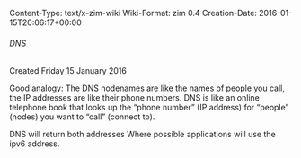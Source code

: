 Content-Type: text/x-zim-wiki
Wiki-Format: zim 0.4
Creation-Date: 2016-01-15T20:06:17+00:00

###### DNS ######
Created Friday 15 January 2016

Good analogy:
	 The DNS nodenames are like the names of people you call, the IP addresses are like their phone numbers. DNS is like an online telephone book that looks up the “phone number” (IP address) for “people” (nodes) you want to “call” (connect to). 

DNS will return both addresses
	Where possible applications will use the ipv6 address.
